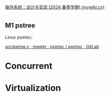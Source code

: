 [操作系统：设计与实现 (2024 春季学期) (jyywiki.cn)](https://jyywiki.cn/OS/2024/)

# 

## M1 pstree

Linux psmisc: 

[src/pstree.c · master · psmisc / psmisc · GitLab](https://gitlab.com/psmisc/psmisc/-/blob/master/src/pstree.c?ref_type=heads)





# Concurrent





# Virtualization

